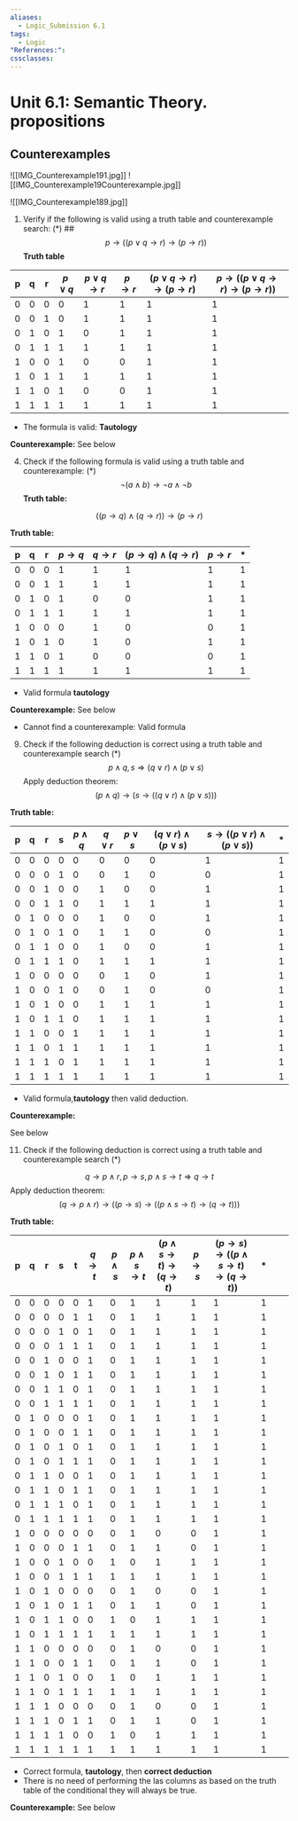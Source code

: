 ```yaml
---
aliases:
  - Logic_Submission 6.1
tags:
  - Logic
"References:": 
cssclasses:
---
```

# Unit 6.1: Semantic Theory. propositions
## Counterexamples
![[IMG_Counterexample191.jpg]]
![[IMG_Counterexample19Counterexample.jpg]]

![[IMG_Counterexample189.jpg]]



1. Verify if the following is valid using a truth table and counterexample search: $(*)$
##$$
   p \rightarrow ((p\lor q\rightarrow r)\rightarrow(p\rightarrow r))
$$
**Truth table**

| p   | q   | r   | $p\lor q$ | $p\lor q \rightarrow r$ | $p\rightarrow r$ | $(p\lor q\rightarrow r)\rightarrow(p\rightarrow r)$ | $p \rightarrow ((p\lor q\rightarrow r)\rightarrow(p\rightarrow r))$ |
| --- | --- | --- | --------- | ----------------------- | ---------------- | --------------------------------------------------- | ------------------------------------------------------------------- |
| 0   | 0   | 0   | 0         | 1                       | 1                | 1                                                   | 1                                                                   |
| 0   | 0   | 1   | 0         | 1                       | 1                | 1                                                   | 1                                                                   |
| 0   | 1   | 0   | 1         | 0                       | 1                | 1                                                   | 1                                                                   |
| 0   | 1   | 1   | 1         | 1                       | 1                | 1                                                   | 1                                                                   |
| 1   | 0   | 0   | 1         | 0                       | 0                | 1                                                   | 1                                                                   |
| 1   | 0   | 1   | 1         | 1                       | 1                | 1                                                   | 1                                                                   |
| 1   | 1   | 0   | 1         | 0                       | 0                | 1                                                   | 1                                                                   |
| 1   | 1   | 1   | 1         | 1                       | 1                | 1                                                   | 1                                                                   |
+ The formula is valid: **Tautology**

**Counterexample:**
See below

4. Check if the following formula is valid using a truth table and counterexample: $(*)$
$$
\lnot(a\land b)\rightarrow \lnot a\land \lnot b
$$
**Truth table:**

$$
((p\rightarrow q)\land(q\rightarrow r))\rightarrow (p\rightarrow r)
$$

**Truth table:**

| p   | q   | r   | $p\rightarrow q$ | $q\rightarrow r$ | $(p\rightarrow q)\land(q\rightarrow r)$ | $p\rightarrow r$ | *   |
| --- | --- | --- | ---------------- | ---------------- | --------------------------------------- | ---------------- | --- |
| 0   | 0   | 0   | 1                | 1                | 1                                       | 1                | 1   |
| 0   | 0   | 1   | 1                | 1                | 1                                       | 1                | 1   |
| 0   | 1   | 0   | 1                | 0                | 0                                       | 1                | 1   |
| 0   | 1   | 1   | 1                | 1                | 1                                       | 1                | 1   |
| 1   | 0   | 0   | 0                | 1                | 0                                       | 0                | 1   |
| 1   | 0   | 1   | 0                | 1                | 0                                       | 1                | 1   |
| 1   | 1   | 0   | 1                | 0                | 0                                       | 0                | 1   |
| 1   | 1   | 1   | 1                | 1                | 1                                       | 1                | 1   |
+ Valid formula **tautology**

**Counterexample:**
See below
* Cannot find a counterexample: Valid formula

9. Check if the following deduction is correct using a truth table and counterexample search $(*)$
$$
p\land q, s \Rightarrow (q\lor r)\land(p\lor s)
$$
Apply deduction theorem: 
$$
 (p\land q)\rightarrow(s\rightarrow((q\lor r)\land(p\lor s)))
$$

**Truth table:**

| p   | q   | r   | s   | $p\land q$ | $q\lor r$ | $p\lor s$ | $(q\lor r)\land(p\lor s)$ | $s\rightarrow((p\lor r)\land(p\lor s))$ | *   |
| --- | --- | --- | --- | ---------- | --------- | --------- | ------------------------- | --------------------------------------- | --- |
| 0   | 0   | 0   | 0   | 0          | 0         | 0         | 0                         | 1                                       | 1   |
| 0   | 0   | 0   | 1   | 0          | 0         | 1         | 0                         | 0                                       | 1   |
| 0   | 0   | 1   | 0   | 0          | 1         | 0         | 0                         | 1                                       | 1   |
| 0   | 0   | 1   | 1   | 0          | 1         | 1         | 1                         | 1                                       | 1   |
| 0   | 1   | 0   | 0   | 0          | 1         | 0         | 0                         | 1                                       | 1   |
| 0   | 1   | 0   | 1   | 0          | 1         | 1         | 0                         | 0                                       | 1   |
| 0   | 1   | 1   | 0   | 0          | 1         | 0         | 0                         | 1                                       | 1   |
| 0   | 1   | 1   | 1   | 0          | 1         | 1         | 1                         | 1                                       | 1   |
| 1   | 0   | 0   | 0   | 0          | 0         | 1         | 0                         | 1                                       | 1   |
| 1   | 0   | 0   | 1   | 0          | 0         | 1         | 0                         | 0                                       | 1   |
| 1   | 0   | 1   | 0   | 0          | 1         | 1         | 1                         | 1                                       | 1   |
| 1   | 0   | 1   | 1   | 0          | 1         | 1         | 1                         | 1                                       | 1   |
| 1   | 1   | 0   | 0   | 1          | 1         | 1         | 1                         | 1                                       | 1   |
| 1   | 1   | 0   | 1   | 1          | 1         | 1         | 1                         | 1                                       | 1   |
| 1   | 1   | 1   | 0   | 1          | 1         | 1         | 1                         | 1                                       | 1   |
| 1   | 1   | 1   | 1   | 1          | 1         | 1         | 1                         | 1                                       | 1   |
+ Valid formula,**tautology** then valid deduction.


**Counterexample:**

See below

11. Check if the following deduction is correct using a truth table and counterexample search $(*)$

$$
q \rightarrow p\land r, p\rightarrow s, p\land s\rightarrow t\Rightarrow q\rightarrow t
$$
Apply deduction theorem: 
$$
(q\rightarrow p\land r)\rightarrow((p\rightarrow s)\rightarrow((p\land s\rightarrow t)\rightarrow(q\rightarrow t)))
$$

**Truth table:**


| **p** | **q** | **r** | **s** | **t** | **$q\rightarrow t$** | **$p\land s$** | **$p\land s \rightarrow t$** | **$(p\land s\rightarrow t)\rightarrow(q\rightarrow t)$** | **$p\rightarrow s$** | **$(p\rightarrow s)\rightarrow((p\land s\rightarrow t)\rightarrow(q\rightarrow t))$** | *   |     |     |
| ----- | ----- | ----- | ----- | ----- | -------------------- | -------------- | ---------------------------- | -------------------------------------------------------- | -------------------- | ------------------------------------------------------------------------------------- | --- | --- | --- |
| 0     | 0     | 0     | 0     | 0     | 1                    | 0              | 1                            | 1                                                        | 1                    | 1                                                                                     | 1   |     |     |
| 0     | 0     | 0     | 0     | 1     | 1                    | 0              | 1                            | 1                                                        | 1                    | 1                                                                                     | 1   |     |     |
| 0     | 0     | 0     | 1     | 0     | 1                    | 0              | 1                            | 1                                                        | 1                    | 1                                                                                     | 1   |     |     |
| 0     | 0     | 0     | 1     | 1     | 1                    | 0              | 1                            | 1                                                        | 1                    | 1                                                                                     | 1   |     |     |
| 0     | 0     | 1     | 0     | 0     | 1                    | 0              | 1                            | 1                                                        | 1                    | 1                                                                                     | 1   |     |     |
| 0     | 0     | 1     | 0     | 1     | 1                    | 0              | 1                            | 1                                                        | 1                    | 1                                                                                     | 1   |     |     |
| 0     | 0     | 1     | 1     | 0     | 1                    | 0              | 1                            | 1                                                        | 1                    | 1                                                                                     | 1   |     |     |
| 0     | 0     | 1     | 1     | 1     | 1                    | 0              | 1                            | 1                                                        | 1                    | 1                                                                                     | 1   |     |     |
| 0     | 1     | 0     | 0     | 0     | 1                    | 0              | 1                            | 1                                                        | 1                    | 1                                                                                     | 1   |     |     |
| 0     | 1     | 0     | 0     | 1     | 1                    | 0              | 1                            | 1                                                        | 1                    | 1                                                                                     | 1   |     |     |
| 0     | 1     | 0     | 1     | 0     | 1                    | 0              | 1                            | 1                                                        | 1                    | 1                                                                                     | 1   |     |     |
| 0     | 1     | 0     | 1     | 1     | 1                    | 0              | 1                            | 1                                                        | 1                    | 1                                                                                     | 1   |     |     |
| 0     | 1     | 1     | 0     | 0     | 1                    | 0              | 1                            | 1                                                        | 1                    | 1                                                                                     | 1   |     |     |
| 0     | 1     | 1     | 0     | 1     | 1                    | 0              | 1                            | 1                                                        | 1                    | 1                                                                                     | 1   |     |     |
| 0     | 1     | 1     | 1     | 0     | 1                    | 0              | 1                            | 1                                                        | 1                    | 1                                                                                     | 1   |     |     |
| 0     | 1     | 1     | 1     | 1     | 1                    | 0              | 1                            | 1                                                        | 1                    | 1                                                                                     | 1   |     |     |
| 1     | 0     | 0     | 0     | 0     | 0                    | 0              | 1                            | 0                                                        | 0                    | 1                                                                                     | 1   |     |     |
| 1     | 0     | 0     | 0     | 1     | 1                    | 0              | 1                            | 1                                                        | 0                    | 1                                                                                     | 1   |     |     |
| 1     | 0     | 0     | 1     | 0     | 0                    | 1              | 0                            | 1                                                        | 1                    | 1                                                                                     | 1   |     |     |
| 1     | 0     | 0     | 1     | 1     | 1                    | 1              | 1                            | 1                                                        | 1                    | 1                                                                                     | 1   |     |     |
| 1     | 0     | 1     | 0     | 0     | 0                    | 0              | 1                            | 0                                                        | 0                    | 1                                                                                     | 1   |     |     |
| 1     | 0     | 1     | 0     | 1     | 1                    | 0              | 1                            | 1                                                        | 0                    | 1                                                                                     | 1   |     |     |
| 1     | 0     | 1     | 1     | 0     | 0                    | 1              | 0                            | 1                                                        | 1                    | 1                                                                                     | 1   |     |     |
| 1     | 0     | 1     | 1     | 1     | 1                    | 1              | 1                            | 1                                                        | 1                    | 1                                                                                     | 1   |     |     |
| 1     | 1     | 0     | 0     | 0     | 0                    | 0              | 1                            | 0                                                        | 0                    | 1                                                                                     | 1   |     |     |
| 1     | 1     | 0     | 0     | 1     | 1                    | 0              | 1                            | 1                                                        | 0                    | 1                                                                                     | 1   |     |     |
| 1     | 1     | 0     | 1     | 0     | 0                    | 1              | 0                            | 1                                                        | 1                    | 1                                                                                     | 1   |     |     |
| 1     | 1     | 0     | 1     | 1     | 1                    | 1              | 1                            | 1                                                        | 1                    | 1                                                                                     | 1   |     |     |
| 1     | 1     | 1     | 0     | 0     | 0                    | 0              | 1                            | 0                                                        | 0                    | 1                                                                                     | 1   |     |     |
| 1     | 1     | 1     | 0     | 1     | 1                    | 0              | 1                            | 1                                                        | 0                    | 1                                                                                     | 1   |     |     |
| 1     | 1     | 1     | 1     | 0     | 0                    | 1              | 0                            | 1                                                        | 1                    | 1                                                                                     | 1   |     |     |
| 1     | 1     | 1     | 1     | 1     | 1                    | 1              | 1                            | 1                                                        | 1                    | 1                                                                                     | 1   |     |     |

+ Correct formula, **tautology**, then **correct deduction**
+ There is no need of performing the las columns as based on the truth table of the conditional they will always be true. 


**Counterexample:**
See below

